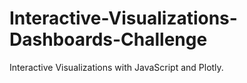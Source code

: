 # Interactive-Visualizations-Dashboards-Challenge
Interactive Visualizations with JavaScript and Plotly.
